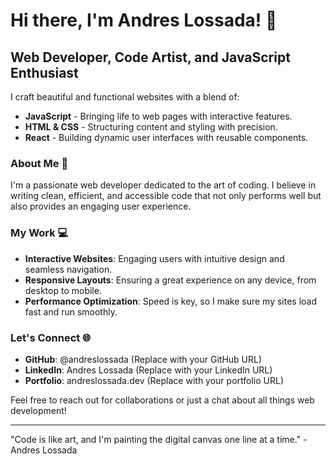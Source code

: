 # Hi there, I'm Andres Lossada! 👋

## Web Developer, Code Artist, and JavaScript Enthusiast

I craft beautiful and functional websites with a blend of:

- **JavaScript** - Bringing life to web pages with interactive features.
- **HTML & CSS** - Structuring content and styling with precision.
- **React** - Building dynamic user interfaces with reusable components.

### About Me 🚀

I'm a passionate web developer dedicated to the art of coding. I believe in writing clean, efficient, and accessible code that not only performs well but also provides an engaging user experience.

### My Work 💻

- **Interactive Websites**: Engaging users with intuitive design and seamless navigation.
- **Responsive Layouts**: Ensuring a great experience on any device, from desktop to mobile.
- **Performance Optimization**: Speed is key, so I make sure my sites load fast and run smoothly.

### Let's Connect 🌐

- **GitHub**: @andreslossada (Replace with your GitHub URL)
- **LinkedIn**: Andres Lossada (Replace with your LinkedIn URL)
- **Portfolio**: andreslossada.dev (Replace with your portfolio URL)

Feel free to reach out for collaborations or just a chat about all things web development!

---

"Code is like art, and I'm painting the digital canvas one line at a time." - Andres Lossada
